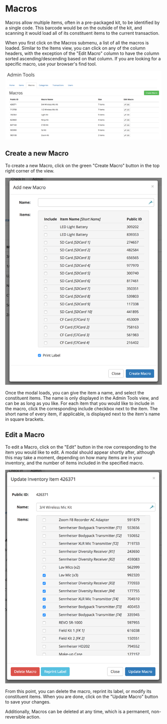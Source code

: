 # Macros

Macros allow multiple items, often in a pre-packaged kit, to be identified by a single code. This barcode would be on the outside of the kit, and scanning it would load all of its constituent items to the current transaction.

When you first click on the Macros submenu, a list of all the macros is loaded. Similar to the Items view, you can click on any of the column headers, with the exception of the "Edit Macro" column to have the column sorted ascending/descending based on that column. If you are looking for a specific macro, use your browser's find tool.

![](../assets/Admin-Macro-List.png)

## Create a new Macro
To create a new Macro, click on the green "Create Macro" button in the top right corner of the view.

![](../assets/Admin-Macro-New.png)

Once the modal loads, you can give the item a name, and select the constituent items. The name is only displayed in the Admin Tools view, and can be as long as you like. For each item that you would like to include in the macro, click the corresponding include checkbox next to the item. The short name of every item, if applicable, is displayed next to the item's name in square brackets.

## Edit a Macro
To edit a Macro, click on the "Edit" button in the row corresponding to the item you would like to edit. A modal should appear shortly after, although this may take a moment, depending on how many items are in your inventory, and the number of items included in the specified macro.

![](../assets/Admin-Macro-Edit.png)

From this point, you can delete the macro, reprint its label, or modify its constituent items. When you are done, click on the "Update Macro" button to save your changes.

Additionally, Macros can be deleted at any time, which is a permanent, non-reversible action.